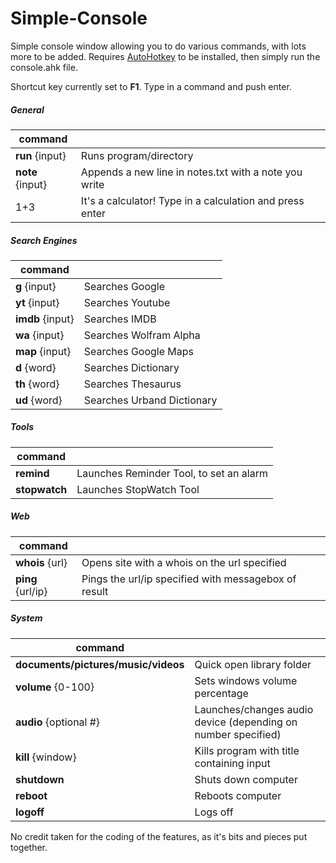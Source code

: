 # Simple-Console
Simple console window allowing you to do various commands, with lots more to be added.
Requires [AutoHotkey](http://www.autohotkey.com/) to be installed, then simply run the console.ahk file.

Shortcut key currently set to **F1**. Type in a command and push enter.

##### General
| command       | |
| ------------- |:-------------|
| **run** {input}	     | Runs program/directory |
| **note** {input}		| Appends a new line in notes.txt with a note you write |
| 1+3	     | It's a calculator! Type in a calculation and press enter |


##### Search Engines
| command       | |
| ------------- |:-------------|
| **g** {input} | Searches Google |
| **yt** {input} | Searches Youtube |
| **imdb** {input} | Searches IMDB |
| **wa** {input} | Searches Wolfram Alpha |
| **map** {input} | Searches Google Maps |
| **d** {word} | Searches Dictionary |
| **th** {word} | Searches Thesaurus |
| **ud** {word} | Searches Urband Dictionary |

##### Tools
| command       | |
| ------------- |:-------------|
| **remind** | Launches Reminder Tool, to set an alarm |
| **stopwatch** | Launches StopWatch Tool |

##### Web
| command       | |
| ------------- |:-------------|
| **whois** {url} | Opens site with a whois on the url specified |
| **ping** {url/ip} | Pings the url/ip specified with messagebox of result |

##### System
| command       | |
| ------------- |:-------------|
| **documents/pictures/music/videos** | Quick open library folder |
| **volume** {0-100} | Sets windows volume percentage |
| **audio** {optional #} | Launches/changes audio device (depending on number specified)
| **kill** {window} | Kills program with title containing input |
| **shutdown** | Shuts down computer |
| **reboot** | Reboots computer |
| **logoff** | Logs off |

No credit taken for the coding of the features, as it's bits and pieces put together.